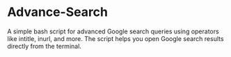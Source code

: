 # Advance-Search
A simple bash script for advanced Google search queries using operators like intitle, inurl, and more. The script helps you open Google search results directly from the terminal.

